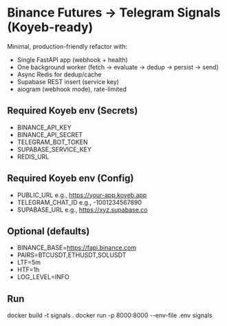 # Binance Futures → Telegram Signals (Koyeb-ready)

Minimal, production-friendly refactor with:
- Single FastAPI app (webhook + health)
- One background worker (fetch → evaluate → dedup → persist → send)
- Async Redis for dedup/cache
- Supabase REST insert (service key)
- aiogram (webhook mode), rate-limited

## Required Koyeb env (Secrets)
- BINANCE_API_KEY
- BINANCE_API_SECRET
- TELEGRAM_BOT_TOKEN
- SUPABASE_SERVICE_KEY
- REDIS_URL

## Required Koyeb env (Config)
- PUBLIC_URL       e.g., https://your-app.koyeb.app
- TELEGRAM_CHAT_ID e.g., -1001234567890
- SUPABASE_URL     e.g., https://xyz.supabase.co

## Optional (defaults)
- BINANCE_BASE=https://fapi.binance.com
- PAIRS=BTCUSDT,ETHUSDT,SOLUSDT
- LTF=5m
- HTF=1h
- LOG_LEVEL=INFO

## Run
docker build -t signals .
docker run -p 8000:8000 --env-file .env signals
